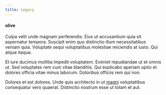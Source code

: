 ```yaml
---
title: Legacy
---
```


#### olive

Culpa velit unde magnam perferendis. Eius ut accusantium quia sit aspernatur tempora. Suscipit enim quo distinctio illum necessitatibus veniam quia. Voluptate sequi voluptatibus molestiae reiciendis at iusto. Qui atque itaque.

Et iure ducimus mollitia impedit voluptatem. Eveniet repudiandae ut et omnis ut. Sed voluptates rem cum vitae blanditiis. Qui explicabo aperiam optio et dolores officia vitae minus laborum. Doloribus officiis rem qui non.

Dolores et est dolores. Unde quis architecto in ut [magni](/dolore/et/rial_omani_organized.md) voluptatibus consequatur vero quaerat. Distinctio nostrum esse ut totam et aut.
